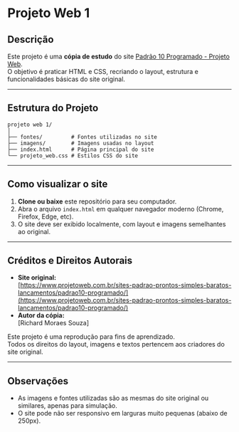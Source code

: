 # Projeto Web 1

## Descrição

Este projeto é uma **cópia de estudo** do site [Padrão 10 Programado - Projeto Web](https://www.projetoweb.com.br/sites-padrao-prontos-simples-baratos-lancamentos/padrao10-programado/).  
O objetivo é praticar HTML e CSS, recriando o layout, estrutura e funcionalidades básicas do site original.

---

## Estrutura do Projeto

```
projeto web 1/
│
├── fontes/         # Fontes utilizadas no site
├── imagens/        # Imagens usadas no layout
├── index.html      # Página principal do site
└── projeto_web.css # Estilos CSS do site
```

---

## Como visualizar o site

1. **Clone ou baixe** este repositório para seu computador.
2. Abra o arquivo `index.html` em qualquer navegador moderno (Chrome, Firefox, Edge, etc).
3. O site deve ser exibido localmente, com layout e imagens semelhantes ao original.

---

## Créditos e Direitos Autorais

- **Site original:**  
  [https://www.projetoweb.com.br/sites-padrao-prontos-simples-baratos-lancamentos/padrao10-programado/](https://www.projetoweb.com.br/sites-padrao-prontos-simples-baratos-lancamentos/padrao10-programado/)
- **Autor da cópia:**  
  [Richard Moraes Souza]

Este projeto é uma reprodução para fins de aprendizado.  
Todos os direitos do layout, imagens e textos pertencem aos criadores do site original.

---

## Observações

- As imagens e fontes utilizadas são as mesmas do site original ou similares, apenas para simulação.
- O site pode não ser responsivo em larguras muito pequenas (abaixo de 250px).
